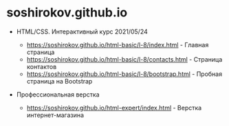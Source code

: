 # soshirokov.github.io

* HTML/CSS. Интерактивный курс 2021/05/24
    * https://soshirokov.github.io/html-basic/l-8/index.html - Главная страница
    * https://soshirokov.github.io/html-basic/l-8/contacts.html - Страница контактов
    * https://soshirokov.github.io/html-basic/l-8/bootstrap.html - Пробная страница на Bootstrap

* Профессиональная верстка
    * https://soshirokov.github.io/html-expert/index.html - Верстка интернет-магазина